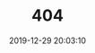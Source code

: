 ---
title: 404
date: 2019-12-29 20:03:10
type: 404
layout: 404
description: "奥～，我崩溃了！找不到你想要的页面 :("
---